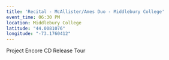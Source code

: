 ```yaml
---
title: 'Recital - McAllister/Ames Duo - Middlebury College'
event_time: 06:30 PM
location: Middlebury College
latitude: "44.0081076"
longitude: "-73.1760412"
---
```

Project Encore CD Release Tour